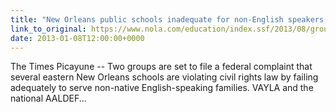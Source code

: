 ```yaml
---
title: "New Orleans public schools inadequate for non-English speakers, critics say"
link_to_original: https://www.nola.com/education/index.ssf/2013/08/groups_to_file_complaint_alleg.html)  
date: 2013-01-08T12:00:00+0000
---
```

  
The Times Picayune -- Two groups are set to file a federal complaint that several eastern New Orleans schools are violating civil rights law by failing adequately to serve non-native English-speaking families. VAYLA and the national AALDEF...  
 